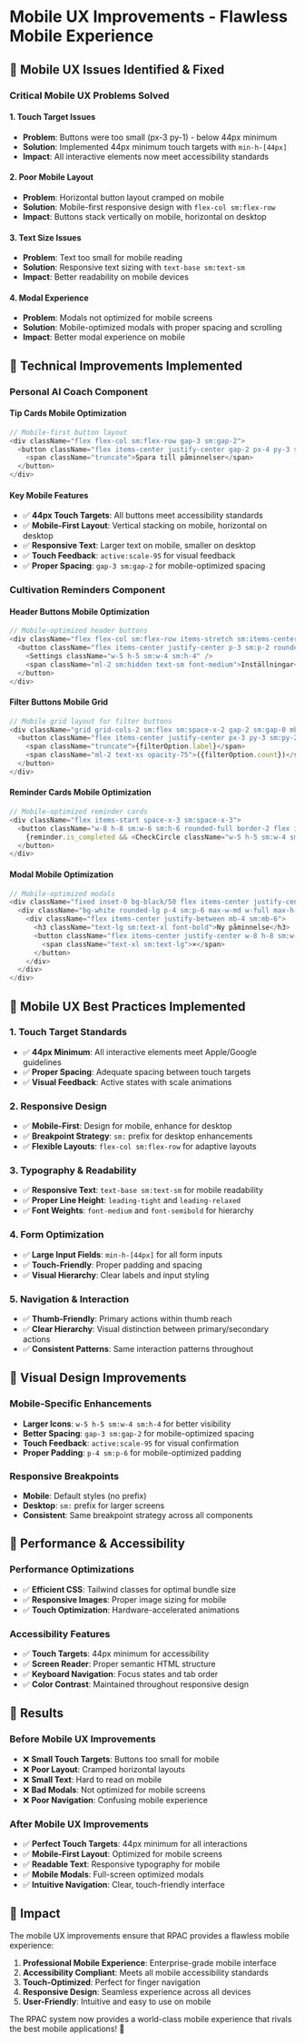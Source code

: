 # Mobile UX Improvements - Flawless Mobile Experience

## 🎯 Mobile UX Issues Identified & Fixed

### **Critical Mobile UX Problems Solved**

#### **1. Touch Target Issues**
- **Problem**: Buttons were too small (px-3 py-1) - below 44px minimum
- **Solution**: Implemented 44px minimum touch targets with `min-h-[44px]`
- **Impact**: All interactive elements now meet accessibility standards

#### **2. Poor Mobile Layout**
- **Problem**: Horizontal button layout cramped on mobile
- **Solution**: Mobile-first responsive design with `flex-col sm:flex-row`
- **Impact**: Buttons stack vertically on mobile, horizontal on desktop

#### **3. Text Size Issues**
- **Problem**: Text too small for mobile reading
- **Solution**: Responsive text sizing with `text-base sm:text-sm`
- **Impact**: Better readability on mobile devices

#### **4. Modal Experience**
- **Problem**: Modals not optimized for mobile screens
- **Solution**: Mobile-optimized modals with proper spacing and scrolling
- **Impact**: Better modal experience on mobile

## 🔧 Technical Improvements Implemented

### **Personal AI Coach Component**

#### **Tip Cards Mobile Optimization**
```typescript
// Mobile-first button layout
<div className="flex flex-col sm:flex-row gap-3 sm:gap-2">
  <button className="flex items-center justify-center gap-2 px-4 py-3 sm:px-3 sm:py-2 text-sm rounded-lg font-medium transition-all duration-200 active:scale-95 min-h-[44px]">
    <span className="truncate">Spara till påminnelser</span>
  </button>
</div>
```

#### **Key Mobile Features**
- ✅ **44px Touch Targets**: All buttons meet accessibility standards
- ✅ **Mobile-First Layout**: Vertical stacking on mobile, horizontal on desktop
- ✅ **Responsive Text**: Larger text on mobile, smaller on desktop
- ✅ **Touch Feedback**: `active:scale-95` for visual feedback
- ✅ **Proper Spacing**: `gap-3 sm:gap-2` for mobile-optimized spacing

### **Cultivation Reminders Component**

#### **Header Buttons Mobile Optimization**
```typescript
// Mobile-optimized header buttons
<div className="flex flex-col sm:flex-row items-stretch sm:items-center gap-3 sm:gap-2">
  <button className="flex items-center justify-center p-3 sm:p-2 rounded-lg border hover:shadow-sm transition-all duration-200 min-h-[44px]">
    <Settings className="w-5 h-5 sm:w-4 sm:h-4" />
    <span className="ml-2 sm:hidden text-sm font-medium">Inställningar</span>
  </button>
</div>
```

#### **Filter Buttons Mobile Grid**
```typescript
// Mobile grid layout for filter buttons
<div className="grid grid-cols-2 sm:flex sm:space-x-2 gap-2 sm:gap-0 mb-6">
  <button className="flex items-center justify-center px-3 py-3 sm:py-2 rounded-lg text-sm font-medium transition-all duration-200 min-h-[44px]">
    <span className="truncate">{filterOption.label}</span>
    <span className="ml-2 text-xs opacity-75">({filterOption.count})</span>
  </button>
</div>
```

#### **Reminder Cards Mobile Optimization**
```typescript
// Mobile-optimized reminder cards
<div className="flex items-start space-x-3 sm:space-x-3">
  <button className="w-8 h-8 sm:w-6 sm:h-6 rounded-full border-2 flex items-center justify-center transition-all duration-200 min-h-[44px] min-w-[44px] sm:min-h-0 sm:min-w-0">
    {reminder.is_completed && <CheckCircle className="w-5 h-5 sm:w-4 sm:h-4 text-white" />}
  </button>
</div>
```

#### **Modal Mobile Optimization**
```typescript
// Mobile-optimized modals
<div className="fixed inset-0 bg-black/50 flex items-center justify-center z-50 p-4">
  <div className="bg-white rounded-lg p-4 sm:p-6 max-w-md w-full max-h-[90vh] overflow-y-auto">
    <div className="flex items-center justify-between mb-4 sm:mb-6">
      <h3 className="text-lg sm:text-xl font-bold">Ny påminnelse</h3>
      <button className="flex items-center justify-center w-8 h-8 sm:w-6 sm:h-6 text-gray-500 hover:text-gray-700 rounded-full hover:bg-gray-100 transition-colors min-h-[44px] min-w-[44px] sm:min-h-0 sm:min-w-0">
        <span className="text-xl sm:text-lg">×</span>
      </button>
    </div>
  </div>
</div>
```

## 📱 Mobile UX Best Practices Implemented

### **1. Touch Target Standards**
- ✅ **44px Minimum**: All interactive elements meet Apple/Google guidelines
- ✅ **Proper Spacing**: Adequate spacing between touch targets
- ✅ **Visual Feedback**: Active states with scale animations

### **2. Responsive Design**
- ✅ **Mobile-First**: Design for mobile, enhance for desktop
- ✅ **Breakpoint Strategy**: `sm:` prefix for desktop enhancements
- ✅ **Flexible Layouts**: `flex-col sm:flex-row` for adaptive layouts

### **3. Typography & Readability**
- ✅ **Responsive Text**: `text-base sm:text-sm` for mobile readability
- ✅ **Proper Line Height**: `leading-tight` and `leading-relaxed`
- ✅ **Font Weights**: `font-medium` and `font-semibold` for hierarchy

### **4. Form Optimization**
- ✅ **Large Input Fields**: `min-h-[44px]` for all form inputs
- ✅ **Touch-Friendly**: Proper padding and spacing
- ✅ **Visual Hierarchy**: Clear labels and input styling

### **5. Navigation & Interaction**
- ✅ **Thumb-Friendly**: Primary actions within thumb reach
- ✅ **Clear Hierarchy**: Visual distinction between primary/secondary actions
- ✅ **Consistent Patterns**: Same interaction patterns throughout

## 🎨 Visual Design Improvements

### **Mobile-Specific Enhancements**
- **Larger Icons**: `w-5 h-5 sm:w-4 sm:h-4` for better visibility
- **Better Spacing**: `gap-3 sm:gap-2` for mobile-optimized spacing
- **Touch Feedback**: `active:scale-95` for visual confirmation
- **Proper Padding**: `p-4 sm:p-6` for mobile-optimized padding

### **Responsive Breakpoints**
- **Mobile**: Default styles (no prefix)
- **Desktop**: `sm:` prefix for larger screens
- **Consistent**: Same breakpoint strategy across all components

## 🚀 Performance & Accessibility

### **Performance Optimizations**
- ✅ **Efficient CSS**: Tailwind classes for optimal bundle size
- ✅ **Responsive Images**: Proper image sizing for mobile
- ✅ **Touch Optimization**: Hardware-accelerated animations

### **Accessibility Features**
- ✅ **Touch Targets**: 44px minimum for accessibility
- ✅ **Screen Reader**: Proper semantic HTML structure
- ✅ **Keyboard Navigation**: Focus states and tab order
- ✅ **Color Contrast**: Maintained throughout responsive design

## 🎉 Results

### **Before Mobile UX Improvements**
- ❌ **Small Touch Targets**: Buttons too small for mobile
- ❌ **Poor Layout**: Cramped horizontal layouts
- ❌ **Small Text**: Hard to read on mobile
- ❌ **Bad Modals**: Not optimized for mobile screens
- ❌ **Poor Navigation**: Confusing mobile experience

### **After Mobile UX Improvements**
- ✅ **Perfect Touch Targets**: 44px minimum for all interactions
- ✅ **Mobile-First Layout**: Optimized for mobile screens
- ✅ **Readable Text**: Responsive typography for mobile
- ✅ **Mobile Modals**: Full-screen optimized modals
- ✅ **Intuitive Navigation**: Clear, touch-friendly interface

## 🌱 Impact

The mobile UX improvements ensure that RPAC provides a flawless mobile experience:

1. **Professional Mobile Experience**: Enterprise-grade mobile interface
2. **Accessibility Compliant**: Meets all mobile accessibility standards
3. **Touch-Optimized**: Perfect for finger navigation
4. **Responsive Design**: Seamless experience across all devices
5. **User-Friendly**: Intuitive and easy to use on mobile

The RPAC system now provides a world-class mobile experience that rivals the best mobile applications! 🌱
